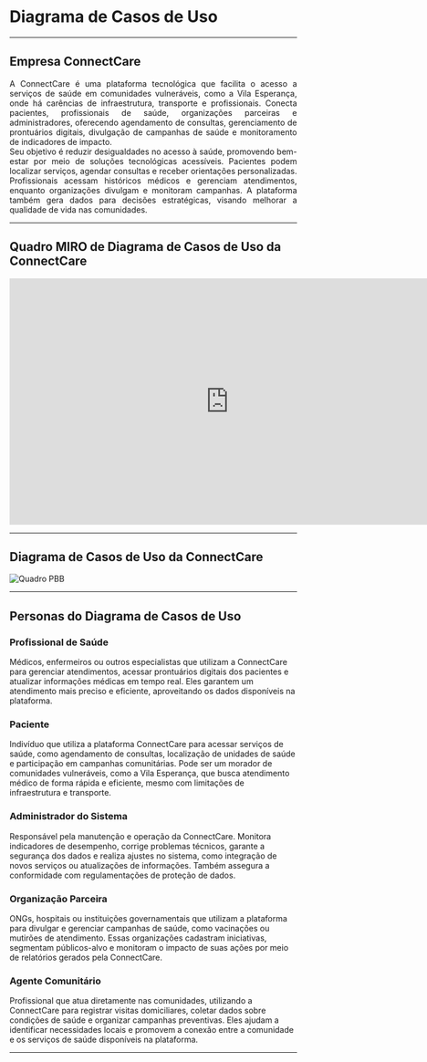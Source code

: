 # Diagrama de Casos de Uso

___________________________________________________________________________________

## Empresa ConnectCare

<div style="text-align: justify">
A ConnectCare é uma plataforma tecnológica que facilita o acesso a serviços de saúde em comunidades vulneráveis, como a Vila Esperança, onde há carências de infraestrutura, transporte e profissionais. Conecta pacientes, profissionais de saúde, organizações parceiras e administradores, oferecendo agendamento de consultas, gerenciamento de prontuários digitais, divulgação de campanhas de saúde e monitoramento de indicadores de impacto.</br> 
Seu objetivo é reduzir desigualdades no acesso à saúde, promovendo bem-estar por meio de soluções tecnológicas acessíveis. Pacientes podem localizar serviços, agendar consultas e receber orientações personalizadas. Profissionais acessam históricos médicos e gerenciam atendimentos, enquanto organizações divulgam e monitoram campanhas. A plataforma também gera dados para decisões estratégicas, visando melhorar a qualidade de vida nas comunidades.
</div>

___________________________________________________________________________________

## Quadro MIRO de Diagrama de Casos de Uso da ConnectCare

<iframe width="768" height="432" src="https://miro.com/app/live-embed/uXjVLmNq9us=/?moveToViewport=-1185,429,1725,850&embedId=5177833279" frameborder="0" scrolling="no" allow="fullscreen; clipboard-read; clipboard-write" allowfullscreen></iframe>

___________________________________________________________________________________

## Diagrama de Casos de Uso da ConnectCare
![Quadro PBB](../img/DCU.png)

_______________________________

## Personas do Diagrama de Casos de Uso

### Profissional de Saúde
Médicos, enfermeiros ou outros especialistas que utilizam a ConnectCare para gerenciar atendimentos, acessar prontuários digitais dos pacientes e atualizar informações médicas em tempo real. Eles garantem um atendimento mais preciso e eficiente, aproveitando os dados disponíveis na plataforma.

### Paciente
Indivíduo que utiliza a plataforma ConnectCare para acessar serviços de saúde, como agendamento de consultas, localização de unidades de saúde e participação em campanhas comunitárias. Pode ser um morador de comunidades vulneráveis, como a Vila Esperança, que busca atendimento médico de forma rápida e eficiente, mesmo com limitações de infraestrutura e transporte.

### Administrador do Sistema
Responsável pela manutenção e operação da ConnectCare. Monitora indicadores de desempenho, corrige problemas técnicos, garante a segurança dos dados e realiza ajustes no sistema, como integração de novos serviços ou atualizações de informações. Também assegura a conformidade com regulamentações de proteção de dados.

### Organização Parceira
ONGs, hospitais ou instituições governamentais que utilizam a plataforma para divulgar e gerenciar campanhas de saúde, como vacinações ou mutirões de atendimento. Essas organizações cadastram iniciativas, segmentam públicos-alvo e monitoram o impacto de suas ações por meio de relatórios gerados pela ConnectCare.

### Agente Comunitário
Profissional que atua diretamente nas comunidades, utilizando a ConnectCare para registrar visitas domiciliares, coletar dados sobre condições de saúde e organizar campanhas preventivas. Eles ajudam a identificar necessidades locais e promovem a conexão entre a comunidade e os serviços de saúde disponíveis na plataforma.

___________________________________________________________________________________